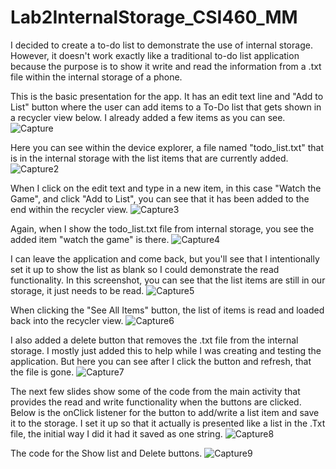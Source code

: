 # Lab2InternalStorage_CSI460_MM


 I decided to create a to-do list to demonstrate the use of internal storage. However, it doesn't work exactly like a traditional to-do list application because the purpose is to show it write and read the information from a .txt file within the internal storage of a phone.

This is the basic presentation for the app. It has an edit text line and "Add to List" button where the user can add items to a To-Do list that gets shown in a recycler view below. I already added a few items as you can see.
![Capture](https://github.com/MMahar5/Lab2InternalStorage_CSI460_MM/assets/97249776/9155c615-1290-4897-abee-980b86778c5f)

Here you can see within the device explorer, a file named "todo_list.txt" that is in the internal storage with the list items that are currently added.
![Capture2](https://github.com/MMahar5/Lab2InternalStorage_CSI460_MM/assets/97249776/2dda99cf-739c-4fdc-a9bf-db6ef65da821)

When I click on the edit text and type in a new item, in this case "Watch the Game", and click "Add to List", you can see that it has been added to the end within the recycler view.
![Capture3](https://github.com/MMahar5/Lab2InternalStorage_CSI460_MM/assets/97249776/0953aa7e-eb8d-4785-9444-29c3f86ed097)

Again, when I show the todo_list.txt file from internal storage, you see the added item "watch the game" is there.
![Capture4](https://github.com/MMahar5/Lab2InternalStorage_CSI460_MM/assets/97249776/08990b42-d221-4871-a839-07ff6fbdd589)

I can leave the application and come back, but you'll see that I intentionally set it up to show the list as blank so I could demonstrate the read functionality. In this screenshot, you can see that the list items are still in our storage, it just needs to be read.
![Capture5](https://github.com/MMahar5/Lab2InternalStorage_CSI460_MM/assets/97249776/698e2274-b113-4d1a-9dbf-c9858bc57a11)

When clicking the "See All Items" button, the list of items is read and loaded back into the recycler view.
![Capture6](https://github.com/MMahar5/Lab2InternalStorage_CSI460_MM/assets/97249776/07e2592a-ccd1-4505-9c60-43ba42572d60)

I also added a delete button that removes the .txt file from the internal storage. I mostly just added this to help while I was creating and testing the application. But here you can see after I click the button and refresh, that the file is gone.
![Capture7](https://github.com/MMahar5/Lab2InternalStorage_CSI460_MM/assets/97249776/55b08f96-e3fe-490d-9a02-c6aa80fa69a0)

The next few slides show some of the code from the main activity that provides the read and write functionality when the buttons are clicked. Below is the onClick listener for the button to add/write a list item and save it to the storage. I set it up so that it actually is presented like a list in the .Txt file, the initial way I did it had it saved as one string.
![Capture8](https://github.com/MMahar5/Lab2InternalStorage_CSI460_MM/assets/97249776/cbf9bf31-4ae7-4554-a8a6-4b7c5da49759)

The code for the Show list and Delete buttons. 
![Capture9](https://github.com/MMahar5/Lab2InternalStorage_CSI460_MM/assets/97249776/3cfe1be0-9ef1-48aa-a11c-fa23e7872128)


